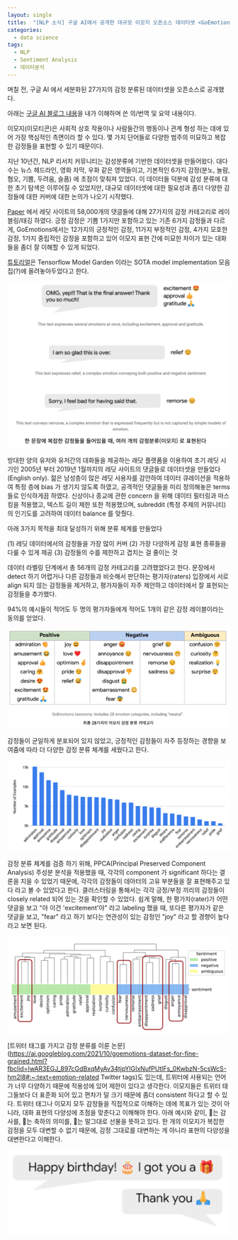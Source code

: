 ```yaml
---
layout: single
title:  "[NLP 소식] 구글 AI에서 공개한 대규모 이모지 오픈소스 데이터셋 <GoEmotions>"
categories:
  - data science
tags:
  - NLP
  - Sentiment Analysis
  - 데이터분석
---
```


며칠 전, 구글 AI 에서 세분화된 27가지의 감정 분류된 데이터셋을 오픈소스로 공개했다. 

아래는 [구글 AI 블로그 내용](https://ai.googleblog.com/2021/10/goemotions-dataset-for-fine-grained.html?fbclid=IwAR3EGJ_897cGdBxqMyAv34tjpYlGIxNufPUtlFs_0KwbzN-5csWcS-hm2l8)을 내가 이해하며 쓴 의/번역 및 요약 내용이다.

이모지(이모티콘)은 사회적 상호 작용이나 사람들간의 행동이나 관계 형성 하는 데에 있어 가장 핵심적인 측면이라 할 수 있다. 몇 가지 단어들로 다양한 범주의 미묘하고 복잡한 감정들을 표현할 수 있기 때문이다. 

지난 10년간, NLP 리서치 커뮤니티는 감성분류에 기반한 데이터셋을 만들어왔다. 대다수는 뉴스 헤드라인, 영화 자막, 우화 같은 영역들이고, 기본적인 6가지 감정(분노, 놀람, 혐오, 기쁨, 두려움, 슬픔) 에 초점이 맞춰져 있었다. 이 데이터들 덕분에 감성 분류에 대한 초기 탐색은 이루어질 수 있었지만, 대규모 데이터셋에 대한 필요성과 좀더 다양한 감정들에 대한 커버에 대한 논의가 나오기 시작했다.

[Paper](https://arxiv.org/pdf/2005.00547.pdf) 에서 레딧 사이트의 58,000개의 댓글들에 대해 27가지의 감정 카테고리로 레이블링/태깅 하였다. 긍정 감정은 기쁨 1가지만 포함하고 있는 기존 6가지 감정들과 다르게, GoEmotions에서는 12가지의 긍정적인 감정, 11가지 부정적인 감정, 4가지 모호한 감정, 1가지 중립적인 감정을 포함하고 있어 이모지 표현 간에 미묘한 차이가 있는 대화들을 좀더 잘 이해할 수 있게 되었다.

[튜토리얼](https://colab.research.google.com/github/tensorflow/models/blob/master/research/seq_flow_lite/demo/colab/emotion_colab.ipynb#scrollTo=UAz-tdQfuVBn)은 Tensorflow Model Garden 이라는 SOTA model implementation 모음집(?)에 올려놓아두었다고 한다. 

![goemotion1](/assets/img/2021-11-02-nlp-goemotions/goemotions-1.png)

방대한 양의 유저와 유저간의 대화들을 제공하는 래닷 플랫폼을 이용하여 초기 레딧 시기인 2005년 부터 2019년 1월까지의 레딧 사이트의 댓글들로 데이터셋을 만들었다(English only). 젊은 남성층이 많은 레딧 사용자를 감안하여 데이터 큐레이션을 적용하여 특정 층에 bias 가 생기지 않도록 하였고, 공격적인 댓글들을 미리 정의해놓은 terms 들로 인식하게끔 하였다. 신상이나 종교에 관한 concern 을 위해 데이터 필터링과 마스킹을 적용했고, 텍스트 길이 제한 또한 적용했으며, subreddit (특정 주제의 커뮤니티) 의 인기도를 고려하여 데이터 balance 를 맞췄다.

아래 3가지 목적을 최대 달성하기 위해 분류 체계를 만들었다

(1) 레딧 데이터에서의 감정들을 가장 많이 커버
(2) 가장 다양하게 감정 표현 종류들을 다룰 수 있게 제공
(3) 감정들의 수를 제한하고 겹치는 걸 줄이는 것

 데이터 라벨링 단계에서 총 56개의 감정 카테고리를 고려했었다고 한다. 문장에서 detect 하기 어렵거나 다른 감정들과 비슷해서 판단하는 평가자(raters) 입장에서 서로 align 되지 않는 감정들을 제거하고, 평가자들이 자주 제안하고 데이터에서 잘 표현되는 감정들을 추가했다.

94%의 예시들이 적어도 두 명의 평가자들에게 적어도 1개의 같은 감정 레이블이라는 동의를 얻었다.

![goemotions-2](/assets/img/2021-11-02-nlp-goemotions/goemotions-2.png)

감정들이 균일하게 분포되어 있지 않았고, 긍정적인 감정들이 자주 등장하는 경향을 보여줌에 따라 더 다양한 감정 분류 체계를 세웠다고 한다.

![goemotions-3](/assets/img/2021-11-02-nlp-goemotions/goemotions-3.png)

감정 분류 체계를 검증 하기 위해, PPCA(Principal Preserved Component Analysis) 주성분 분석을 적용했을 때, 각각의 component 가 significant 하다는 결론을 지을 수 있었기 때문에, 각각의 감정들이 데아터의 고유 부분들을 잘 표현해주고 있다 라고 볼 수 있었다고 한다. 클러스터링을 통해서는 각각 긍정/부정 끼리의 감정들이 closely related 되어 있는 것을 확인할 수 있었다. 쉽게 말해, 한 평가자(rater)가 어떤 댓글을 보고 "아 이건 'excitement'야" 라고 labeling 했을 때, 또다른 평가자가 같은 댓글을 보고, "fear" 라고 하기 보다는 연관성이 있는 감정인 "joy" 라고 할 경향이 높다 라고 보면 된다. 

![goemotions-4](/assets/img/2021-11-02-nlp-goemotions/goemotions-4.png)

[트위터 태그를 가지고 감정 분류를 이룬 논문](https://ai.googleblog.com/2021/10/goemotions-dataset-for-fine-grained.html?fbclid=IwAR3EGJ_897cGdBxqMyAv34tjpYlGIxNufPUtlFs_0KwbzN-5csWcS-hm2l8#:~:text=emotion-related Twitter tags)도 있는데, 트위터에 사용되는 언어가 너무 다양하기 때문에 적용성에 있어 제한이 있다고 생각한다. 이모지들은 트위터 태그들보다 더 표준화 되어 있고 편차가 덜 크기 때문에 좀더 consistent 하다고 할 수 있다. 트위터 태그나 이모지 모두 감정들을 직접적으로 이해하는 데에 목표가 있는 것이 아니라, 대화 표현의 다양성에 초점을 맞춘다고 이해해야 한다. 아래 예시와 같이, 🙏는 감사를, 🎂는 축하의 의미를, 🎁는 말그대로 선물을 뜻하고 있다. 한 개의 이모지가 복잡한 감정을 모두 대변할 수 없기 때문에, 감정 그대로를 대변하는 게 아니라 표현의 다양성을 대변한다고 이해한다. 

![goemotions-5](/assets/img/2021-11-02-nlp-goemotions/goemotions-5.png)
